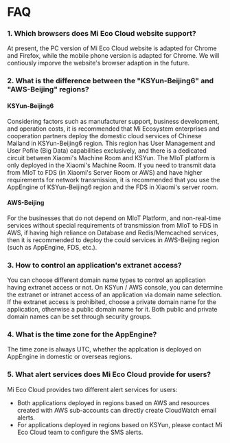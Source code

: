 # FAQ

### 1. Which browsers does Mi Eco Cloud website support?

At present, the PC version of Mi Eco Cloud website is adapted for Chrome and Firefox, while the mobile phone version is adapted for Chrome. We will contiously imporve the website's browser adaption in the future.

### 2. What is the difference between the "KSYun-Beijing6" and "AWS-Beijing" regions?

#### KSYun-Beijing6

Considering factors such as manufacturer support, business development, and operation costs, it is recommended that Mi Ecosystem enterprises and cooperation partners deploy the domestic cloud services of Chinese Mailand in KSYun-Beijing6 region. This region has User Management and User Pofile (Big Data) capabilities exclusively, and there is a dedicated circuit between Xiaomi's Machine Room and KSYun. The MIoT platform is only deployed in the Xiaomi's Machine Room. If you need to transmit data from MIoT to FDS (in Xiaomi's Server Room or AWS) and have higher requirements for network transmission, it is recommended that you use the AppEngine of KSYun-Beijing6 region and the FDS in Xiaomi's server room.

#### AWS-Beijing

For the businesses that do not depend on MIoT Platform, and non-real-time services without special requirements of transmission from MIoT to FDS in AWS, if having high reliance on Database and Redis/Memcached services, then it is recommended to deploy the could services in AWS-Beijing region (such as AppEngine, FDS, etc.).

### 3. How to control an application's extranet access?

You can choose different domain name types to control an application having extranet access or not. On KSYun / AWS console, you can determine the extranet or intranet access of an application via domain name selection. If the extranet access is prohibited, choose a private domain name for the application, otherwise a public domain name for it. Both public and private domain names can be set through security groups.

### 4. What is the time zone for the AppEngine?

The time zone is always UTC, whether the applcation is deployed on AppEngine in domestic or overseas regions.

### 5. What alert services does Mi Eco Cloud provide for users?

Mi Eco Cloud provides two different alert services for users:

* Both applications deployed in regions based on AWS and resources created with AWS sub-accounts can directly create CloudWatch email alerts.
* For applications deployed in regions based on KSYun, please contact Mi Eco Cloud team to configure the SMS alerts.
